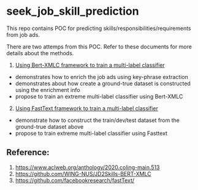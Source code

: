 # seek_job_skill_prediction

This repo contains POC for predicting skills/responsibilities/requirements from job ads.

There are two attemps from this POC. Refer to these documents for more details about the methods.

1. [Using Bert-XMLC framework to train a multi-label classifier](bert-xmlc.ipynb)
  - demonstrates how to enrich the job ads using key-phrase extraction
  - demonstrates about how create a ground-true dataset is constructed using the enrichment info
  - propose to train an extreme multi-label classifier using Bert-XMLC
2. [Using FastText framework to train a multi-label classifier](fasttext_xmlc.ipynb)
  - demonstrate how to construct the train/dev/test dataset from the ground-true dataset above
  - propose to train extreme multi-label classifier using Fasttext


## Reference:
1. https://www.aclweb.org/anthology/2020.coling-main.513
2. https://github.com/WING-NUS/JD2Skills-BERT-XMLC
3. https://github.com/facebookresearch/fastText/
